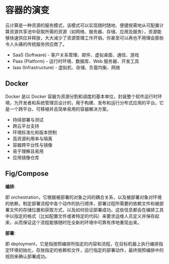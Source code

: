 # 容器的演变

云计算是一种资源的服务模式，该模式可以实现随时随地、便捷按需地从可配置计算资源共享池中获取所需的资源（如网络、服务器、存储、应用及服务），资源能够快速供应并释放，大大减少了资源管理工作开销，你甚至可以再也不用理会那些令人头痛的传统服务供应商了。

- SaaS (Software) - 客户关系管理、邮件、虚拟桌面、通信、游戏
- Paas (Platform) - 运行时环境、数据库、Web 服务器、开发工具
- Iaas (Infrastructure) - 虚拟机、存储、负载均衡、网络

## Docker

Docker 是以 Docker 容器为资源分割和调度的基本单位，封装整个软件运行时环境，为开发者和系统管理员设计的，用于构建、发布和运行分布式应用的平台。它是一个跨平台、可移植并且简单易用的容器解决方案。

- 持续部署与测试
- 跨云平台支持
- 环境标准化和版本控制
- 高资源利用率与隔离
- 容器跨平台性与镜像
- 易于理解且易用
- 应用镜像仓库

## Fig/Compose

**编排**:

即 orchestration，它根据被部署的对象之间的耦合关系，以及被部署对象对环境的依赖，制定部署流程中各个动作的执行顺序，部署过程所需要的依赖文件和被部署文件的存储位置和获取方式，以及如何验证部署成功。这些信息都会在编排工具中以指定的格式（比如配置文件或者特定的代码）来要求运维人员定义并保存起来，从而保证这个流程能够随时在全新的环境中可靠有序地重现出来。

**部署**:

即 deployment，它是指按照编排所指定的内容和流程，在目标机器上执行编排指定环境初始化，存放指定的依赖和文件，运行指定的部署动作，最终按照编排中的规则来确认部署成功。
